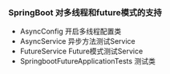 ### SpringBoot 对多线程和future模式的支持

- AsyncConfig 开启多线程配置类
- AsyncService 异步方法测试Service
- FutureService Future模式测试Service
- SpringbootFutureApplicationTests 测试类